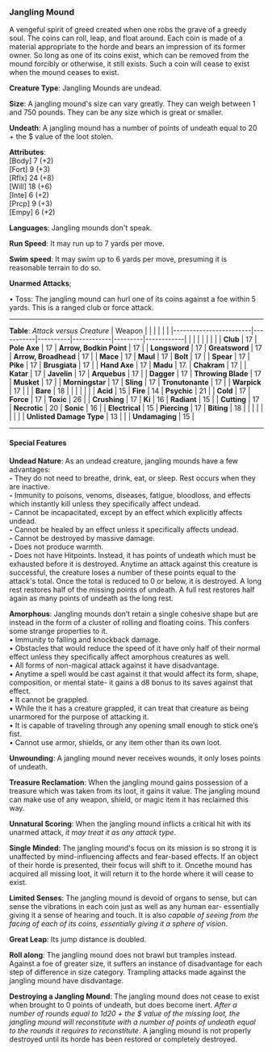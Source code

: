 ### Jangling Mound
A vengeful spirit of greed created when one robs the grave of a greedy soul. The coins can roll, leap, and float around. Each coin is made of a material appropriate to the horde and bears an impression of its former owner. So long as one of its coins exist, which can be removed from the mound forcibly or otherwise, it still exists. Such a coin will cease to exist when the mound ceases to exist.

**Creature Type**: Jangling Mounds are undead.

**Size**: A jangling mound's size can vary greatly. They can weigh between 1 and 750 pounds. They can be any size which is great or smaller.

**Undeath**: A jangling mound has a number of points of undeath equal to 20 + the $ value of the loot stolen.

**Attributes**:  
[Body] 7 (+2)  
[Fort] 9 (+3)  
[Rflx] 24 (+8)  
[Will] 18 (+6)  
[Inte] 6  (+2)  
[Prcp] 9 (+3)  
[Empy] 6 (+2)  

**Languages**: Jangling mounds don't speak.

**Run Speed**: It may run up to 7 yards per move.

**Swim speed**: It may swim up to 6 yards per move, presuming it is reasonable terrain to do so.

**Unarmed Attacks**;  

 • Toss: The jangling mound can hurl one of its coins against a foe within 5 yards. This is a ranged club or force attack.

---------------------

**Table**: *Attack versus Creature*
| Weapon                 |          |            |         |            |         |
|------------------------|-----------|----------|------------|---------|------------|
|                            |        |                    |        |                            |       |
| **Club**                   | 17     | **Pole Axe**       | 17     | **Arrow, Bodkin Point**    | 17    |
| **Longsword**              | 17     | **Greatsword**     | 17     | **Arrow, Broadhead**       | 17    |
| **Mace**                   | 17     | **Maul**           | 17     | **Bolt**                   | 17    |
| **Spear**                  | 17     | **Pike**           | 17     | **Brusgiata**              | 17    |
| **Hand Axe**               | 17     | **Madu**           | 17.    | **Chakram**                | 17    |
| **Katar**                  | 17     | **Javelin**        | 17     | **Arquebus**               | 17    |
| **Dagger**                 | 17     | **Throwing Blade** | 17     | **Musket**                 | 17    |
| **Morningstar**            | 17     | **Sling**          | 17     | **Tronutonante**           | 17    |
| **Warpick**                | 17     |                    |        | **Bare**                   | 18    |
|                            |        |                    |        |
| **Acid**                   | 15     | **Fire**           | 14     | **Psychic**                | 21    |
| **Cold**                   | 17     | **Force**          | 17     | **Toxic**                  | 26    |
| **Crushing**               | 17     | **Ki**             | 16     | **Radiant**                | 15    |
| **Cutting**                | 17     | **Necrotic**       | 20     | **Sonic**                  | 16    |
| **Electrical**             | 15     | **Piercing**       | 17     | **Biting**                 | 18    |
|                            |        |                    |        |                            |       |
| **Unlisted Damage Type**   | 13     |                    |        | **Undamaging**             | 15    |



---------------------

#### Special Features

**Undead Nature**: As an undead creature, jangling mounds have a few advantages:  
**-** They do not need to breathe, drink, eat, or sleep. Rest occurs when they are inactive.  
**-** Immunity to poisons, venoms, diseases, fatigue, bloodloss, and effects which instantly kill unless they specifically affect undead.  
**-** Cannot be incapacitated, except by an effect which explicitly affects undead.  
**-** Cannot be healed by an effect unless it specifically affects undead.  
**-** Cannot be destroyed by massive damage.  
**-** Does not produce warmth.  
**-** Does not have Hitpoints. Instead, it has points of undeath which must be exhausted before it is destroyed. Anytime an attack against this creature is successful, the creature loses a number of these points equal to the attack's total. Once the total is reduced to 0 or below, it is destroyed. A long rest restores half of the missing points of undeath. A full rest restores half again as many points of undeath as the long rest.

**Amorphous**: Jangling mounds don’t retain a single cohesive shape but are instead in the form of a cluster of rolling and floating coins. This confers some strange properties to it.  
 • Immunity to falling and knockback damage.  
 • Obstacles that would reduce the speed of it have only half of their normal effect unless they specifically affect amorphous creatures as well.  
 • All forms of non-magical attack against it have disadvantage.  
 • Anytime a spell would be cast against it that would affect its form, shape, composition, or mental state- it gains a d8 bonus to its saves against that effect.  
 • It cannot be grappled.  
 • While the it has a creature grappled, it can treat that creature as being unarmored for the purpose of attacking it.  
 • It is capable of traveling through any opening small enough to stick one’s fist.  
 • Cannot use armor, shields, or any item other than its own loot.

**Unwounding**: A jangling mound never receives wounds, it only loses points of undeath.

**Treasure Reclamation**: When the jangling mound gains possession of a treasure which was taken from its loot, it gains it value. The jangling mound can make use of any weapon, shield, or magic item it has reclaimed this way.

**Unnatural Scoring**: When the jangling mound inflicts a critical hit with its unarmed attack, *it may treat it as any attack type*.

**Single Minded**: The jangling mound's focus on its mission is so strong it is unaffected by mind-influencing affects and fear-based effects. If an object of their horde is presented, their focus will shift to it. Oncethe mound has acquired all missing loot, it will return it to the horde where it will cease to exist.

**Limited Senses**: The jangling mound is devoid of organs to sense, but can sense the vibrations in each coin just as well as any human ear- essentially giving it a sense of hearing and touch. It is also *capable of seeing from the facing of each of its coins, essentially giving it a sphere of vision*.

**Great Leap**: Its jump distance is doubled.

**Roll along**: The jangling mound does not brawl but tramples instead. Against a foe of greater size, it suffers an instance of disadvantage for each step of difference in size category. Trampling attacks made against the jangling mound have disdvantage.

**Destroying a Jangling Mound**: The jangling mound does not cease to exist when brought to 0 points of undeath, but does become inert. *After a number of rounds equal to 1d20 + the $ value of the missing loot, the jangling mound will reconstitute with a number of points of undeath equal to the rounds it requires to reconstitute*. A jangling mound is not properly destroyed until its horde has been restored or completely destroyed.